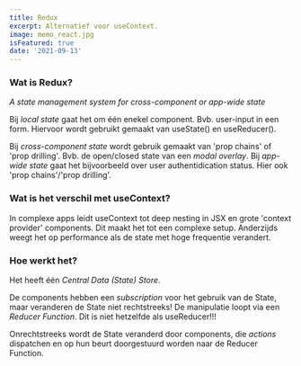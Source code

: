 ```yaml
---
title: Redux 
excerpt: Alternatief voor useContext.
image: memo_react.jpg
isFeatured: true
date: '2021-09-13'
---
```


### Wat is Redux?

*A state management system for cross-component or app-wide state*

Bij *local state* gaat het om één enekel component. Bvb. user-input in een form. Hiervoor wordt gebruikt gemaakt van useState() en useReducer().

Bij *cross-component state* wordt gebruik gemaakt van 'prop chains' of 'prop drilling'. Bvb. de open/closed state van een *modal overlay*. Bij *app-wide state* gaat het bijvoorbeeld over user authentidication status. Hier ook 'prop chains'/'prop drilling'.

### Wat is het verschil met useContext?

In complexe apps leidt useContext tot deep nesting in JSX en grote 'context provider' components. Dit maakt het tot een complexe setup. Anderzijds weegt het op performance als de state met hoge frequentie verandert. 

### Hoe werkt het?

Het heeft één *Central Data (State) Store*. 

De components hebben een *subscription* voor het gebruik van de State, maar veranderen de State niet rechtstreeks! De manipulatie loopt via een *Reducer Function*. Dit is niet hetzelfde als useReducer!!! 

Onrechtstreeks wordt de State veranderd door components, die *actions* dispatchen en op hun beurt doorgestuurd worden naar de Reducer Function. 